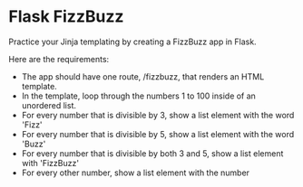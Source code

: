 # Flask FizzBuzz
Practice your Jinja templating by creating a FizzBuzz app in Flask.

Here are the requirements:

* The app should have one route, /fizzbuzz, that renders an HTML template.
* In the template, loop through the numbers 1 to 100 inside of an unordered list.
* For every number that is divisible by 3, show a list element with the word 'Fizz'
* For every number that is divisible by 5, show a list element with the word 'Buzz'
* For every number that is divisible by both 3 and 5, show a list element with 'FizzBuzz'
* For every other number, show a list element with the number